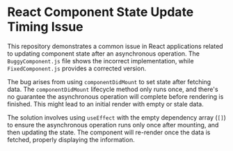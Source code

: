 # React Component State Update Timing Issue

This repository demonstrates a common issue in React applications related to updating component state after an asynchronous operation.  The `BuggyComponent.js` file shows the incorrect implementation, while `FixedComponent.js` provides a corrected version.

The bug arises from using `componentDidMount` to set state after fetching data.  The `componentDidMount` lifecycle method only runs once, and there's no guarantee the asynchronous operation will complete before rendering is finished. This might lead to an initial render with empty or stale data.

The solution involves using `useEffect` with the empty dependency array (`[]`) to ensure the asynchronous operation runs only once after mounting, and then updating the state. The component will re-render once the data is fetched, properly displaying the information. 